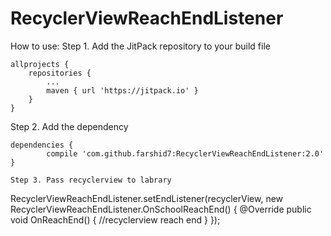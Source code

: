 # RecyclerViewReachEndListener
How to use:
Step 1. Add the JitPack repository to your build file

	allprojects {
		repositories {
			...
			maven { url 'https://jitpack.io' }
		}
	}
  Step 2. Add the dependency

	dependencies {
	        compile 'com.github.farshid7:RecyclerViewReachEndListener:2.0'
	}
	
    Step 3. Pass recyclerview to labrary
    
    
RecyclerViewReachEndListener.setEndListener(recyclerView, new RecyclerViewReachEndListener.OnSchoolReachEnd() {
            @Override
            public void OnReachEnd() {
                //recyclerview reach end
            }
        });
